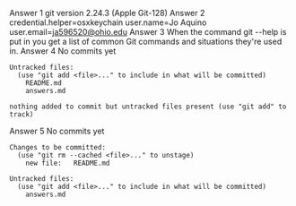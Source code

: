 Answer 1 
    git version 2.24.3 (Apple Git-128)
Answer 2
    credential.helper=osxkeychain
    user.name=Jo Aquino
    user.email=ja596520@ohio.edu
Answer 3
    When the command git --help is put in you get a list of common Git commands and situations they're used in.
Answer 4
    No commits yet

    Untracked files:
      (use "git add <file>..." to include in what will be committed)
        README.md
        answers.md

    nothing added to commit but untracked files present (use "git add" to track)
Answer 5
    No commits yet

    Changes to be committed:
      (use "git rm --cached <file>..." to unstage)
        new file:   README.md

    Untracked files:
      (use "git add <file>..." to include in what will be committed)
        answers.md


